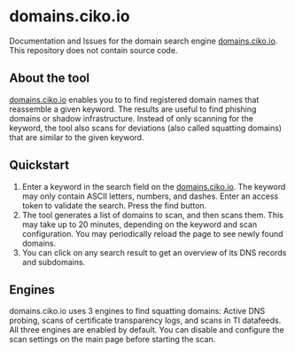# domains.ciko.io

Documentation and Issues for the domain search engine [domains.ciko.io](http://domains.ciko.io). This repository does not contain source code.

## About the tool
[domains.ciko.io](http://domains.ciko.io) enables you to to find registered domain names that reassemble a given keyword. The results are useful to find phishing domains or shadow infrastructure. Instead of only scanning for the keyword, the tool also scans for deviations (also called squatting domains) that are similar to the given keyword.

## Quickstart
1. Enter a keyword in the search field on the [domains.ciko.io](http://domains.ciko.io). The keyword may only contain ASCII letters, numbers, and dashes. Enter an access token to validate the search. Press the find button.
1. The tool generates a list of domains to scan, and then scans them. This may take up to 20 minutes, depending on the keyword and scan configuration. You may periodically reload the page to see newly found domains.
1. You can click on any search result to get an overview of its DNS records and subdomains.

## Engines
domains.ciko.io uses 3 engines to find squatting domains: Active DNS probing, scans of certificate transparency logs, and scans in TI datafeeds. All three engines are enabled by default. You can disable and configure the scan settings on the main page before starting the scan.
